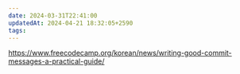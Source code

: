 ```yaml
---
date: 2024-03-31T22:41:00
updatedAt: 2024-04-21 18:32:05+2590
tags: 
---
```

https://www.freecodecamp.org/korean/news/writing-good-commit-messages-a-practical-guide/